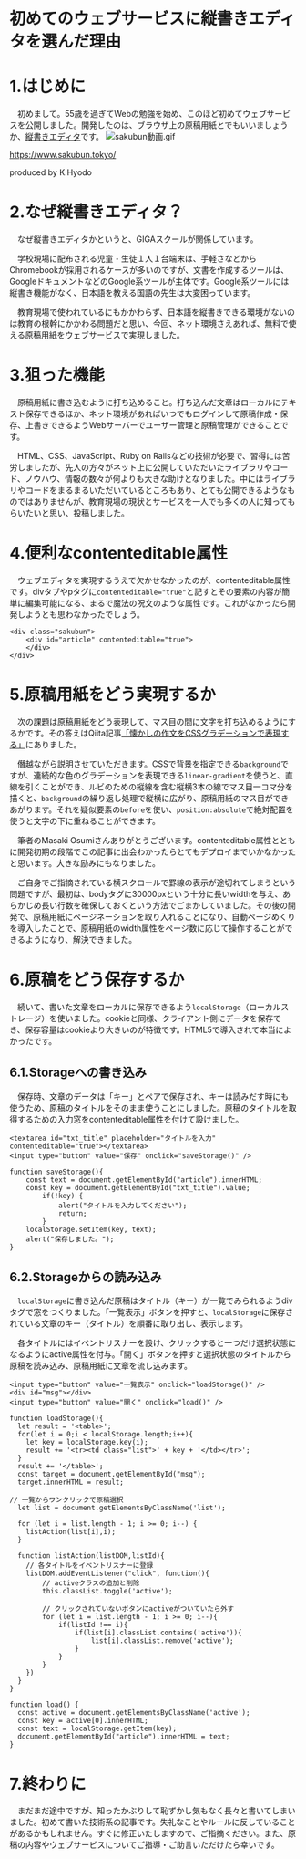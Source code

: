 # 初めてのウェブサービスに縦書きエディタを選んだ理由
# 1.はじめに
　初めまして。55歳を過ぎてWebの勉強を始め、このほど初めてウェブサービスを公開しました。開発したのは、ブラウザ上の原稿用紙とでもいいましょうか、[縦書きエディタ](https://www.sakubun.tokyo)です。
![sakubun動画.gif](https://qiita-image-store.s3.ap-northeast-1.amazonaws.com/0/2779438/622d6577-0bfa-3b58-4010-95c71368b059.gif)

https://www.sakubun.tokyo/
  
  produced by K.Hyodo
# 2.なぜ縦書きエディタ？
　なぜ縦書きエディタかというと、GIGAスクールが関係しています。

　学校現場に配布される児童・生徒１人１台端末は、手軽さなどからChromebookが採用されるケースが多いのですが、文書を作成するツールは、GoogleドキュメントなどのGoogle系ツールが主体です。Google系ツールには縦書き機能がなく、日本語を教える国語の先生は大変困っています。

　教育現場で使われているにもかかわらず、日本語を縦書きできる環境がないのは教育の根幹にかかわる問題だと思い、今回、ネット環境さえあれば、無料で使える原稿用紙をウェブサービスで実現しました。

# 3.狙った機能
　原稿用紙に書き込むように打ち込めること。打ち込んだ文章はローカルにテキスト保存できるほか、ネット環境があればいつでもログインして原稿作成・保存、上書きできるようWebサーバーでユーザー管理と原稿管理ができることです。

　HTML、CSS、JavaScript、Ruby on Railsなどの技術が必要で、習得には苦労しましたが、先人の方々がネット上に公開していただいたライブラリやコード、ノウハウ、情報の数々が何よりも大きな助けとなりました。中にはライブラリやコードをまるまるいただいているところもあり、とても公開できるようなものではありませんが、教育現場の現状とサービスを一人でも多くの人に知ってもらいたいと思い、投稿しました。

# 4.便利なcontenteditable属性
　ウェブエディタを実現するうえで欠かせなかったのが、contenteditable属性です。divタブやpタグに`contenteditable="true"`と記すとその要素の内容が簡単に編集可能になる、まるで魔法の呪文のような属性です。これがなかったら開発しようとも思わなかったでしょう。

```html:HTML
<div class="sakubun">
	<div id="article" contenteditable="true">
	</div>
</div>
```

# 5.原稿用紙をどう実現するか
　次の課題は原稿用紙をどう表現して、マス目の間に文字を打ち込めるようにするかです。その答えはQiita記事[「懐かしの作文をCSSグラデーションで表現する」](https://qiita.com/cawpea/items/5eb01e9f48a334455acb)にありました。

　僭越ながら説明させていただきます。CSSで背景を指定できる`background`ですが、連続的な色のグラデーションを表現できる`linear-gradient`を使うと、直線を引くことができ、ルビのための縦線を含む縦横3本の線でマス目一コマ分を描くと、`background`の繰り返し処理で縦横に広がり、原稿用紙のマス目ができあがります。それを疑似要素の`before`を使い、`position:absolute`で絶対配置を使うと文字の下に重ねることができます。

　筆者のMasaki Osumiさんありがとうございます。contenteditable属性とともに開発初期の段階でこの記事に出会わかったらとてもデプロイまでいかなかったと思います。大きな励みにもなりました。

　ご自身でご指摘されている横スクロールで罫線の表示が途切れてしまうという問題ですが、最初は、bodyタグに30000pxという十分に長いwidthを与え、あらかじめ長い行数を確保しておくという方法でごまかしていました。その後の開発で、原稿用紙にページネーションを取り入れることになり、自動ページめくりを導入したことで、原稿用紙のwidth属性をページ数に応じて操作することができるようになり、解決できました。

# 6.原稿をどう保存するか
　続いて、書いた文章をローカルに保存できるよう`localStorage`（ローカルストレージ）を使いました。cookieと同様、クライアント側にデータを保存でき、保存容量はcookieより大きいのが特徴です。HTML5で導入されて本当によかったです。

## 6.1.Storageへの書き込み
　保存時、文章のデータは「キー」とペアで保存され、キーは読みだす時にも使うため、原稿のタイトルをそのまま使うことにしました。原稿のタイトルを取得するための入力窓をcontenteditable属性を付けて設けました。

```html:HTML
<textarea id="txt_title" placeholder="タイトルを入力" contenteditable="true"></textarea>
<input type="button" value="保存" onclick="saveStorage()" />
```

```js:JavaScript
function saveStorage(){
    const text = document.getElementById("article").innerHTML;
    const key = document.getElementById("txt_title").value;
        if(!key) {
            alert("タイトルを入力してください");
            return;
        }
    localStorage.setItem(key, text);
    alert("保存しました。");
}
```
## 6.2.Storageからの読み込み
　`localStorage`に書き込んだ原稿はタイトル（キー）が一覧でみられるようdivタグで窓をつくりました。「一覧表示」ボタンを押すと、`localStorage`に保存されている文章のキー（タイトル）を順番に取り出し、表示します。

　各タイトルにはイベントリスナーを設け、クリックすると一つだけ選択状態になるようにactive属性を付与。「開く」ボタンを押すと選択状態のタイトルから原稿を読み込み、原稿用紙に文章を流し込みます。


```html:HTML
<input type="button" value="一覧表示" onclick="loadStorage()" />
<div id="msg"></div>
<input type="button" value="開く" onclick="load()" />
```

```js:JavaScript
function loadStorage(){
  let result = '<table>';
  for(let i = 0;i < localStorage.length;i++){
    let key = localStorage.key(i);
    result += '<tr><td class="list">' + key + '</td></tr>';
  }
  result += '</table>';
  const target = document.getElementById("msg");
  target.innerHTML = result;

// 一覧からワンクリックで原稿選択
  let list = document.getElementsByClassName('list');

  for (let i = list.length - 1; i >= 0; i--) {
    listAction(list[i],i);
  }

  function listAction(listDOM,listId){
    // 各タイトルをイベントリスナーに登録
    listDOM.addEventListener("click", function(){
        // activeクラスの追加と削除
        this.classList.toggle('active');

        // クリックされていないボタンにactiveがついていたら外す
        for (let i = list.length - 1; i >= 0; i--){
            if(listId !== i){
                if(list[i].classList.contains('active')){
                    list[i].classList.remove('active');
                }
            }
        }
    })
  }
}

function load() {
  const active = document.getElementsByClassName('active');
  const key = active[0].innerHTML;
  const text = localStorage.getItem(key);
  document.getElementById("article").innerHTML = text;
}
```

# 7.終わりに
　まだまだ途中ですが、知ったかぶりして恥ずかし気もなく長々と書いてしまいました。初めて書いた技術系の記事です。失礼なことやルールに反していることがあるかもしれません。すぐに修正いたしますので、ご指摘ください。また、原稿の内容やウェブサービスについてご指導・ご助言いただけたら幸いです。
